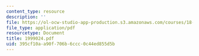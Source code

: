 ```yaml
---
content_type: resource
description: ''
file: https://ol-ocw-studio-app-production.s3.amazonaws.com/courses/18-996-random-matrix-theory-and-its-applications-spring-2004/395cf10aa90f706b6ccc0c44ed855d5b_1999024.pdf
file_type: application/pdf
resourcetype: Document
title: 1999024.pdf
uid: 395cf10a-a90f-706b-6ccc-0c44ed855d5b
---
```

